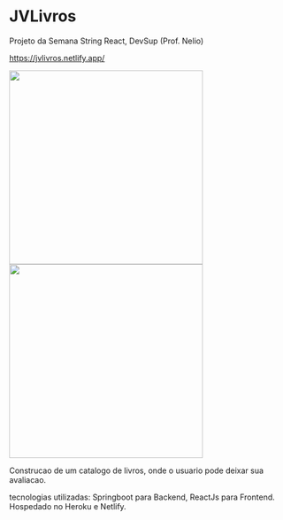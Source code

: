 # JVLivros
Projeto da Semana String React, DevSup (Prof. Nelio)

https://jvlivros.netlify.app/

<img src="https://github.com/Yuxis445/JVLivros/blob/master/.img/jvlivros1.png?raw=true" witdh="350" height="350">
<img src="https://github.com/Yuxis445/JVLivros/blob/master/.img/jvlivros2.png?raw=true" witdh="350" height="350">

Construcao de um catalogo de livros, onde o usuario pode deixar sua avaliacao.

tecnologias utilizadas: Springboot para Backend, ReactJs para Frontend.
Hospedado no Heroku e Netlify.

